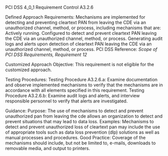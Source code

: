 PCI DSS 4_0_1 Requirement Control A3.2.6

Defined Approach Requirements:
Mechanisms are implemented for detecting and preventing cleartext PAN from leaving the CDE via an unauthorized channel, method, or process, including mechanisms that are: Actively running. Configured to detect and prevent cleartext PAN leaving the CDE via an unauthorized channel, method, or process. Generating audit logs and alerts upon detection of cleartext PAN leaving the CDE via an unauthorized channel, method, or process. PCI DSS Reference: _Scope of PCI DSS_ _Requirements, Requirement 12_

Customized Approach Objective:
This requirement is not eligible for the customized approach.

Testing Procedures:
Testing Procedure A3.2.6.a: Examine documentation and observe implemented mechanisms to verify that the mechanisms are in accordance with all elements specified in this requirement.
Testing Procedure A3.2.6.b: Examine audit logs and alerts, and interview responsible personnel to verify that alerts are investigated.

Guidance:
Purpose: The use of mechanisms to detect and prevent unauthorized pan from leaving the cde allows an organization to detect and prevent situations that may lead to data loss. Examples: Mechanisms to detect and prevent unauthorized loss of cleartext pan may include the use of appropriate tools such as data loss prevention (dlp) solutions as well as manual processes and procedures. Good Practice: Coverage of the mechanisms should include, but not be limited to, e-mails, downloads to removable media, and output to printers.